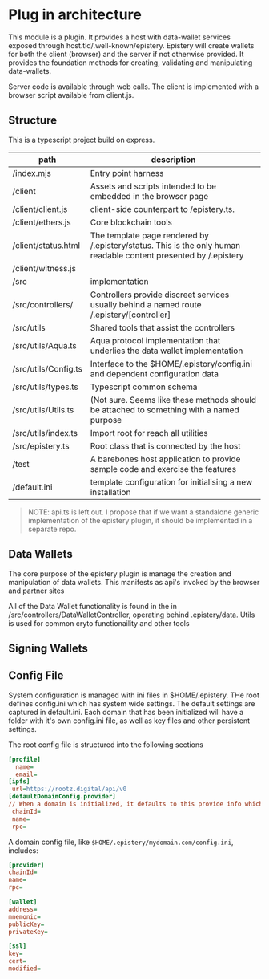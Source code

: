 # Plug in architecture

This module is a plugin. It provides a host with data-wallet services exposed through
host.tld/.well-known/epistery. Epistery will create wallets for both the client (browser)
and the server if not otherwise provided. It provides the foundation methods for creating,
validating and manipulating data-wallets.

Server code is available through web calls. The
client is implemented with a browser script available from client.js.

## Structure
This is a typescript project build on express.

| path                   | description                                                                                                      |
|------------------------|------------------------------------------------------------------------------------------------------------------|
| /index.mjs             | Entry point harness                                                                                              |
| /client                | Assets and scripts intended to be embedded in the browser page                                                   |
| /client/client.js      | client-side counterpart to /epistery.ts.                                                                         |
| /client/ethers.js      | Core blockchain tools                                                                                            |
| /client/status.html    | The template page rendered by /.epistery/status. This is the only human readable content presented by /.epistery |
| /client/witness.js     |                                                                                                                  |
| /src                   | implementation                                                                                                   |
| /src/controllers/      | Controllers provide discreet services usually behind a named route /.epistery/[controller]                       |
| /src/utils             | Shared tools that assist the controllers                                                                         |
| /src/utils/Aqua.ts     | Aqua protocol implementation that underlies the data wallet implementation                                       |
| /src/utils/Config.ts   | Interface to the $HOME/.epistory/config.ini and dependent configuration data                                     |
| /src/utils/types.ts    | Typescript common schema                                                                                         |
| /src/utils/Utils.ts    | (Not sure. Seems like these methods should be attached to something with a named purpose                         |
| /src/utils/index.ts    | Import root for reach all utilities                                                                              |
| /src/epistery.ts       | Root class that is connected by the host                                                                         |
| /test                  | A barebones host application to provide sample code and exercise the features                                    |
| /default.ini           | template configuration for initialising a new installation                                                       |

>NOTE: api.ts is left out. I propose that if we want a standalone generic implementation of the epistery plugin,
> it should be implemented in a separate repo.

## Data Wallets
The core purpose of the epistery plugin is manage the creation and manipulation of data wallets. This manifests as api's
invoked by the browser and partner sites

All of the Data Wallet functionality is found in the in /src/controllers/DataWalletController, operating behind .epistery/data. Utils
is used for common cryto functionaility and other tools

## Signing Wallets

## Config File
System configuration is managed with ini files in $HOME/.epistery. THe root defines config.ini which has system wide
settings. The default settings are captured in default.ini. Each domain that has been initialized will have a folder
with it's own config.ini file, as well as key files and other persistent settings.

The root config file is structured into the following sections

```ini
[profile]
  name=
  email=
[ipfs]
 url=https://rootz.digital/api/v0
[defaultDomainConfig.provider]
// When a domain is initialized, it defaults to this provide info which is subsequencly saved with the domain config.ini
 chainId=
 name=
 rpc=
```

A domain config file, like `$HOME/.epistery/mydomain.com/config.ini`, includes:

```ini
[provider]
chainId=
name=
rpc=

[wallet]
address=
mnemonic=
publicKey=
privateKey=

[ssl]
key=
cert=
modified=
```
